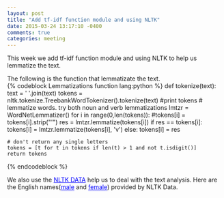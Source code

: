 ```yaml
---
layout: post
title: "Add tf-idf function module and using NLTK"
date: 2015-03-24 13:17:10 -0400
comments: true
categories: meeting 
---
```


This week we add tf-idf function module and using NLTK to help us lemmatize the text. 

The following is the function that lemmatizate the text.   
{% codeblock Lemmatizations function lang:python %}
def tokenize(text):
    text = ' '.join(text)
    tokens = nltk.tokenize.TreebankWordTokenizer().tokenize(text)
    #print tokens
    # lemmatize words. try both noun and verb lemmatizations
    lmtzr = WordNetLemmatizer()
    for i in range(0,len(tokens)):
        #tokens[i] = tokens[i].strip("'")
            res = lmtzr.lemmatize(tokens[i])
            if res == tokens[i]:
                tokens[i] = lmtzr.lemmatize(tokens[i], 'v')
            else:
                tokens[i] = res
    
    # don't return any single letters
    tokens = [t for t in tokens if len(t) > 1 and not t.isdigit()]
    return tokens
{% endcodeblock %}

We also use the <a href="http://www.nltk.org/nltk_data/" style="color:blue">NLTK DATA</a> help us to deal with the text analysis. 
Here are the English names(<a href="http://zhuguanyu.github.io/fundamental_of_network/documents/male.txt" style="color:blue">male</a> and <a href="http://zhuguanyu.github.io/fundamental_of_network/documents/female.txt" style="color:blue">female</a>) provided by NLTK Data. 
